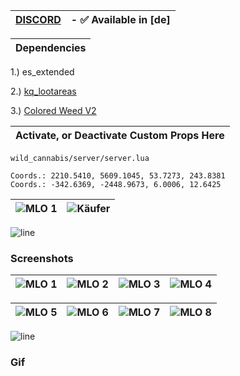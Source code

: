 |[DISCORD](https://discord.com/invite/mpz2hJ6PM6)|- ✅ Available in [de]|
|---|---|

|Dependencies|
|---|


1.) es_extended

2.) [kq_lootareas](https://kuzquality.com/package/5355106)

3.) [Colored Weed V2](https://bzzz.tebex.io/package/5954200)


|Activate, or Deactivate Custom Props Here|
|---|

```yarn
wild_cannabis/server/server.lua
```

```yarn
Coords.: 2210.5410, 5609.1045, 53.7273, 243.8381
Coords.: -342.6369, -2448.9673, 6.0006, 12.6425
```
|![MLO 1](https://github.com/user-attachments/assets/0b429fe3-67d2-4ca1-af12-4cb1da93ea88)|![Käufer](https://github.com/user-attachments/assets/c82f4b33-6881-4037-a229-a2f6c8c61927)|
|---|---|

![line](https://github.com/bylickilabs/bylickilabs/assets/109308073/bfd77a60-d426-4470-b417-fdbab0166188) 

### Screenshots
|![MLO 1](https://github.com/user-attachments/assets/cc8da794-c775-4525-a53e-d18375282303)|![MLO 2](https://github.com/user-attachments/assets/a83eb63e-3d8a-420e-a8c8-2ad5af28dcf8)|![MLO 3](https://github.com/user-attachments/assets/011f9799-d00f-440a-90cf-b41d0d0f8cec)|![MLO 4](https://github.com/user-attachments/assets/da32a0a5-9292-45c6-803c-9af6a8cee31a)|
|---|---|---|---|

![MLO 5](https://github.com/user-attachments/assets/d5a3116a-1df0-482e-84e3-23ac505b1e4b)|![MLO 6](https://github.com/user-attachments/assets/4031d927-6e8f-4688-8bac-fbe8f9341140)|![MLO 7](https://github.com/user-attachments/assets/043a38af-b3dc-4234-b880-b3d691f70e2b)|![MLO 8](https://github.com/user-attachments/assets/e11e8c06-80e1-4049-8aef-ca2d921592fc)|
|---|---|---|---|

![line](https://github.com/bylickilabs/bylickilabs/assets/109308073/bfd77a60-d426-4470-b417-fdbab0166188) 

### Gif
